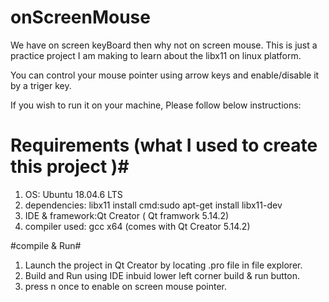 # onScreenMouse
We have on screen keyBoard then why not on screen mouse. This is just
a practice project I am making to learn about the libx11 on linux platform.

You can control your mouse pointer using arrow keys and enable/disable it by
a triger key.

If you wish to run it on your machine, Please follow below instructions:

# Requirements (what I used to create this project )#
1. OS: Ubuntu 18.04.6 LTS
2. dependencies: libx11
	install cmd:sudo apt-get install libx11-dev
3. IDE & framework:Qt Creator ( Qt framwork 5.14.2)
4. compiler used: gcc x64 (comes with Qt Creator 5.14.2)

#compile & Run#
1. Launch the project in Qt Creator by locating .pro file in file explorer.
2. Build and Run using IDE inbuid lower left corner build & run button.
3. press n once to enable on screen mouse pointer.
